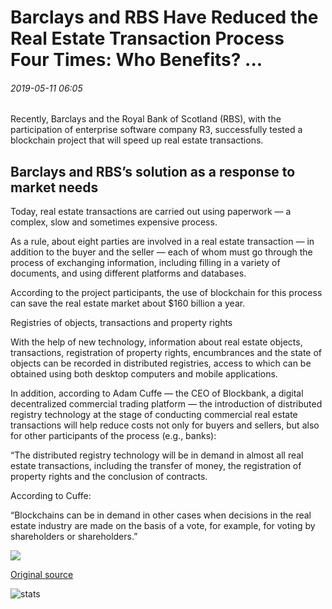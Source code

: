 # Barclays and RBS Have Reduced the Real Estate Transaction Process Four Times: Who Benefits? ...

###### 2019-05-11 06:05

Recently, Barclays and the Royal Bank of Scotland (RBS), with the participation of enterprise software company R3, successfully tested a blockchain project that will speed up real estate transactions.

## Barclays and RBS’s solution as a response to market needs

Today, real estate transactions are carried out using paperwork — a complex, slow and sometimes expensive process.

As a rule, about eight parties are involved in a real estate transaction — in addition to the buyer and the seller — each of whom must go through the process of exchanging information, including filling in a variety of documents, and using different platforms and databases.

According to the project participants, the use of blockchain for this process can save the real estate market about $160 billion a year.

Registries of objects, transactions and property rights

With the help of new technology, information about real estate objects, transactions, registration of property rights, encumbrances and the state of objects can be recorded in distributed registries, access to which can be obtained using both desktop computers and mobile applications.

In addition, according to Adam Cuffe — the CEO of Blockbank, a digital decentralized commercial trading platform — the introduction of distributed registry technology at the stage of conducting commercial real estate transactions will help reduce costs not only for buyers and sellers, but also for other participants of the process (e.g., banks):

“The distributed registry technology will be in demand in almost all real estate transactions, including the transfer of money, the registration of property rights and the conclusion of contracts.

According to Cuffe:

“Blockchains can be in demand in other cases when decisions in the real estate industry are made on the basis of a vote, for example, for voting by shareholders or shareholders.”

![](https://s3.cointelegraph.com/storage/uploads/view/f6257bff8b710c6c9ec0ba20fa36ad1c.png)

[Original source](https://cointelegraph.com/news/barclays-and-rbs-have-reduced-the-real-estate-transaction-process-four-times-who-benefits)

![stats](https://c.statcounter.com/11760860/0/a89fa40b/1/ "stats")